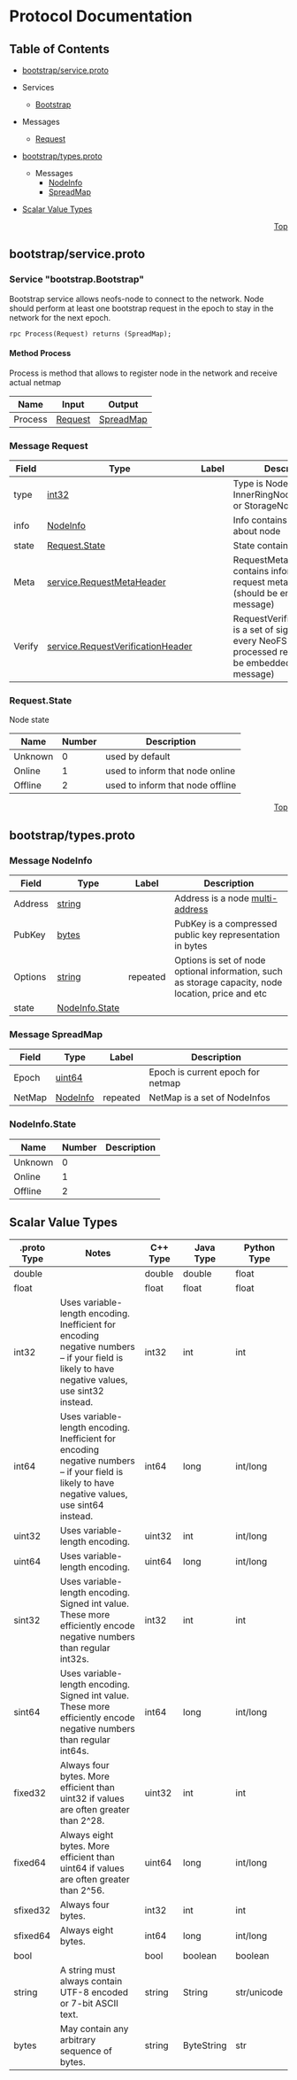 # Protocol Documentation
<a name="top"></a>

## Table of Contents

- [bootstrap/service.proto](#bootstrap/service.proto)
 - Services
    - [Bootstrap](#bootstrap.Bootstrap)
    
  - Messages
    - [Request](#bootstrap.Request)
    

- [bootstrap/types.proto](#bootstrap/types.proto)

  - Messages
    - [NodeInfo](#bootstrap.NodeInfo)
    - [SpreadMap](#bootstrap.SpreadMap)
    

- [Scalar Value Types](#scalar-value-types)



<a name="bootstrap/service.proto"></a>
<p align="right"><a href="#top">Top</a></p>

## bootstrap/service.proto




<a name="bootstrap.Bootstrap"></a>

### Service "bootstrap.Bootstrap"
Bootstrap service allows neofs-node to connect to the network. Node should
perform at least one bootstrap request in the epoch to stay in the network
for the next epoch.

```
rpc Process(Request) returns (SpreadMap);

```

#### Method Process

Process is method that allows to register node in the network and receive actual netmap

| Name | Input | Output |
| ---- | ----- | ------ |
| Process | [Request](#bootstrap.Request) | [SpreadMap](#bootstrap.SpreadMap) |
 <!-- end services -->


<a name="bootstrap.Request"></a>

### Message Request



| Field | Type | Label | Description |
| ----- | ---- | ----- | ----------- |
| type | [int32](#int32) |  | Type is NodeType, can be InnerRingNode (type=1) or StorageNode (type=2) |
| info | [NodeInfo](#bootstrap.NodeInfo) |  | Info contains information about node |
| state | [Request.State](#bootstrap.Request.State) |  | State contains node status |
| Meta | [service.RequestMetaHeader](#service.RequestMetaHeader) |  | RequestMetaHeader contains information about request meta headers (should be embedded into message) |
| Verify | [service.RequestVerificationHeader](#service.RequestVerificationHeader) |  | RequestVerificationHeader is a set of signatures of every NeoFS Node that processed request (should be embedded into message) |

 <!-- end messages -->


<a name="bootstrap.Request.State"></a>

### Request.State
Node state

| Name | Number | Description |
| ---- | ------ | ----------- |
| Unknown | 0 | used by default |
| Online | 1 | used to inform that node online |
| Offline | 2 | used to inform that node offline |


 <!-- end enums -->



<a name="bootstrap/types.proto"></a>
<p align="right"><a href="#top">Top</a></p>

## bootstrap/types.proto


 <!-- end services -->


<a name="bootstrap.NodeInfo"></a>

### Message NodeInfo



| Field | Type | Label | Description |
| ----- | ---- | ----- | ----------- |
| Address | [string](#string) |  | Address is a node [multi-address](https://github.com/multiformats/multiaddr) |
| PubKey | [bytes](#bytes) |  | PubKey is a compressed public key representation in bytes |
| Options | [string](#string) | repeated | Options is set of node optional information, such as storage capacity, node location, price and etc |
| state | [NodeInfo.State](#bootstrap.NodeInfo.State) |  |  |


<a name="bootstrap.SpreadMap"></a>

### Message SpreadMap



| Field | Type | Label | Description |
| ----- | ---- | ----- | ----------- |
| Epoch | [uint64](#uint64) |  | Epoch is current epoch for netmap |
| NetMap | [NodeInfo](#bootstrap.NodeInfo) | repeated | NetMap is a set of NodeInfos |

 <!-- end messages -->


<a name="bootstrap.NodeInfo.State"></a>

### NodeInfo.State


| Name | Number | Description |
| ---- | ------ | ----------- |
| Unknown | 0 |  |
| Online | 1 |  |
| Offline | 2 |  |


 <!-- end enums -->



## Scalar Value Types

| .proto Type | Notes | C++ Type | Java Type | Python Type |
| ----------- | ----- | -------- | --------- | ----------- |
| <a name="double" /> double |  | double | double | float |
| <a name="float" /> float |  | float | float | float |
| <a name="int32" /> int32 | Uses variable-length encoding. Inefficient for encoding negative numbers – if your field is likely to have negative values, use sint32 instead. | int32 | int | int |
| <a name="int64" /> int64 | Uses variable-length encoding. Inefficient for encoding negative numbers – if your field is likely to have negative values, use sint64 instead. | int64 | long | int/long |
| <a name="uint32" /> uint32 | Uses variable-length encoding. | uint32 | int | int/long |
| <a name="uint64" /> uint64 | Uses variable-length encoding. | uint64 | long | int/long |
| <a name="sint32" /> sint32 | Uses variable-length encoding. Signed int value. These more efficiently encode negative numbers than regular int32s. | int32 | int | int |
| <a name="sint64" /> sint64 | Uses variable-length encoding. Signed int value. These more efficiently encode negative numbers than regular int64s. | int64 | long | int/long |
| <a name="fixed32" /> fixed32 | Always four bytes. More efficient than uint32 if values are often greater than 2^28. | uint32 | int | int |
| <a name="fixed64" /> fixed64 | Always eight bytes. More efficient than uint64 if values are often greater than 2^56. | uint64 | long | int/long |
| <a name="sfixed32" /> sfixed32 | Always four bytes. | int32 | int | int |
| <a name="sfixed64" /> sfixed64 | Always eight bytes. | int64 | long | int/long |
| <a name="bool" /> bool |  | bool | boolean | boolean |
| <a name="string" /> string | A string must always contain UTF-8 encoded or 7-bit ASCII text. | string | String | str/unicode |
| <a name="bytes" /> bytes | May contain any arbitrary sequence of bytes. | string | ByteString | str |

